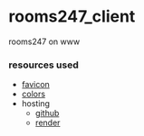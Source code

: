 # rooms247_client
rooms247 on www
### resources used
- [favicon](https://freesvg.org/vector-graphics-of-silhouette-of-a-simple-house)
- [colors](https://www.colourlovers.com/color/FACC3B/Lamp_yellow)
- hosting
  - [github](https://pages.github.com/)
  - [render](https://render.com/)
